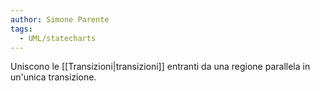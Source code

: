 ```yaml
---
author: Simone Parente
tags:
  - UML/statecharts
---
```

Uniscono le [[Transizioni|transizioni]] entranti da una regione parallela in un'unica transizione.